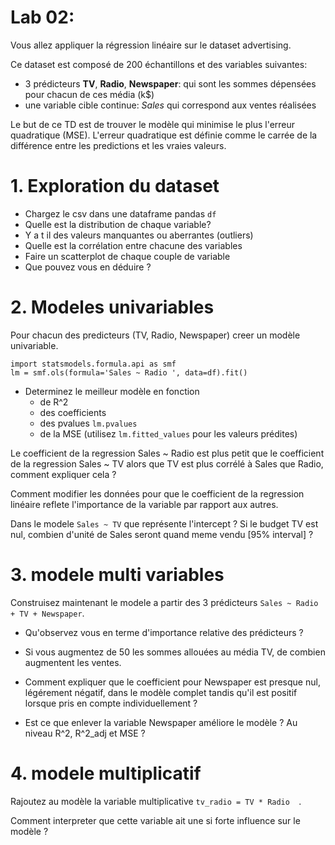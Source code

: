 # Lab 02:

Vous allez appliquer la régression linéaire sur le dataset advertising.

Ce dataset est composé de 200 échantillons et des variables suivantes:

* 3 prédicteurs **TV**, **Radio**, **Newspaper**: qui sont les sommes dépensées pour chacun de ces média (k$)
* une variable cible continue: *Sales* qui correspond aux ventes réalisées

Le but de ce TD est de trouver le modèle qui minimise le plus l'erreur quadratique (MSE). L'erreur quadratique est définie comme le carrée de la différence entre les predictions et les vraies valeurs.


# 1. Exploration du dataset

* Chargez le csv dans une dataframe pandas ```df```
* Quelle est la distribution de chaque variable?
* Y a t il des valeurs manquantes ou aberrantes (outliers)
* Quelle est la corrélation entre chacune des variables
* Faire un scatterplot de chaque couple de variable
* Que pouvez vous en déduire ?

# 2. Modeles univariables

Pour chacun des predicteurs (TV, Radio, Newspaper) creer un modèle univariable.

    import statsmodels.formula.api as smf
    lm = smf.ols(formula='Sales ~ Radio ', data=df).fit()

* Determinez le meilleur modèle en fonction
    * de R^2
    * des coefficients
    * des pvalues ```lm.pvalues```
    * de la MSE (utilisez ```lm.fitted_values``` pour les valeurs prédites)

Le coefficient de la regression Sales ~ Radio est plus petit que le coefficient de la regression Sales ~ TV alors que TV est plus corrélé à Sales que Radio, comment expliquer cela ?

Comment modifier les données pour que le coefficient de la regression linéaire reflete l'importance de la variable par rapport aux autres.

Dans le modele ```Sales ~ TV``` que représente l'intercept ?
Si le budget TV est nul, combien d'unité de Sales seront quand meme vendu [95% interval] ?

# 3. modele multi variables

Construisez maintenant le modele a partir des 3 prédicteurs ```Sales ~ Radio + TV + Newspaper```.

* Qu'observez vous en terme d'importance relative des prédicteurs ?
* Si vous augmentez de 50 les sommes allouées au média TV, de combien augmentent les ventes.

* Comment expliquer que le coefficient pour Newspaper est presque nul, légérement négatif, dans le modèle complet tandis qu'il est positif lorsque pris en compte individuellement ?

* Est ce que enlever la variable Newspaper améliore le modèle ? Au niveau R^2, R^2_adj et MSE ?

# 4. modele multiplicatif

Rajoutez au modèle la variable multiplicative ```tv_radio = TV * Radio  ```.

Comment interpreter que cette variable ait une si forte influence sur le modèle ?
